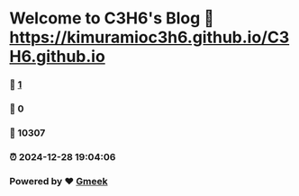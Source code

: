 # Welcome to C3H6's Blog :link: https://kimuramioc3h6.github.io/C3H6.github.io 
### :page_facing_up: [1](https://kimuramioc3h6.github.io/C3H6.github.io/tag.html) 
### :speech_balloon: 0 
### :hibiscus: 10307 
### :alarm_clock: 2024-12-28 19:04:06 
### Powered by :heart: [Gmeek](https://github.com/Meekdai/Gmeek)

